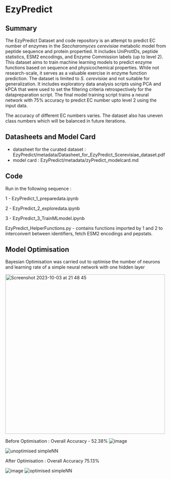 # EzyPredict

## Summary

The EzyPredict Dataset and code repository is an attempt to predict EC number of enzymes in the _Saccharomyces cerevisiae_ metabolic model from peptide sequence and protein propertied. It includes UniProtIDs, peptide statistics, ESM2 encodings, and Enzyme Commission labels (up to level 2). This dataset aims to train machine learning models to predict enzyme functions based on sequence and physicochemical properties. While not research-scale, it serves as a valuable exercise in enzyme function prediction. The dataset is limited to _S. cerevisiae_ and not suitable for generalization. It includes exploratory data analysis scripts using PCA and kPCA that were used to set the filtering criteria retrospectively for the datapreparation script. The final model training script trains a neural network with 75% accuracy to predict EC number upto level 2 using the input data.

The accuracy of different EC numbers varies. The dataset also has uneven class numbers which will be balanced in future iterations.




## Datasheets and Model Card

- datasheet for the curated dataset : EzyPredict/metadata/Datasheet_for_EzyPredict_Scerevisiae_dataset.pdf
- model card : EzyPredict/metadata/zyPredict_modelcard.md

## Code 

Run in the following sequence :

1 - EzyPredict_1_preparedata.ipynb

2 - EzyPredict_2_exploredata.ipynb

3 - EzyPredict_3_TrainMLmodel.ipynb

EzyPredict_HelperFunctions.py - contains functions imported by 1 and 2 to interconvert between identifiers, fetch ESM2 encodings and pepstats.

## Model Optimisation 

Bayesian Optimisation was carried out to optimise the number of neurons and learning rate of a simple neural network with one hidden layer

<img width="500" alt="Screenshot 2023-10-03 at 21 48 45" src="https://github.com/simranolak/EzyPredict/assets/19653603/89247062-c6f9-48e6-9cd9-68e16fe15d43">

Before Optimisation : Overall Accuracy - 52.38%
![image](https://github.com/simranolak/EzyPredict/assets/19653603/27632bc7-6dc5-43ab-81e0-a552cc09ceb6)

![unoptimised simpleNN](https://github.com/simranolak/EzyPredict/assets/19653603/b6582ced-3acf-4415-a8fc-1ee54a04c14e)


After Optimisation : Overall Accuracy 75.13%

![image](https://github.com/simranolak/EzyPredict/assets/19653603/6ca65afd-84ba-4f58-be85-81e45b854096)
![optimised simpleNN](https://github.com/simranolak/EzyPredict/assets/19653603/18fcea41-3f0f-4e4b-bd75-36a92e486f1d)


